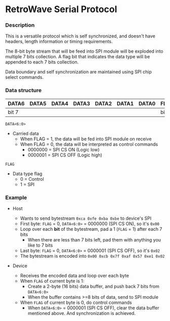 # RetroWave Serial Protocol

### Description
This is a versatile protocol which is self synchronized, and doesn't have headers, length information or timing requirements.

The 8-bit byte stream that will be feed into SPI module will be exploded into multiple 7 bits collection. A flag bit that indicates the data type will be appended to each 7 bits collection.

Data boundary and self synchronization are maintained using SPI chip select commands.

### Data structure

| DATA6 | DATA5 | DATA4 |DATA3 |DATA2 |DATA1 |DATA0 | FLAG |
| --- | --- | --- | --- | --- | --- | --- | --- |
| bit 7 |   |   |  |  |  |  | bit 0 |

`DATA<6:0>`
- Carried data
  - When FLAG = 1, the data will be fed into SPI module on receive
  - When FLAG = 0, the data will be interpreted as control commands
    - 0000000 = SPI CS ON (Logic low)
    - 0000001 = SPI CS OFF (Logic high)

`FLAG`
- Data type flag
  - 0 = Control
  - 1 = SPI

### Example
- Host
  - Wants to send bytestream `0xca 0xfe 0xba 0xbe` to device's SPI
  - First byte: `FLAG` = 0, `DATA<6:0>` = 0000000 (SPI CS ON), so it's `0x00`
  - Loop over each **bit** of the bytestream, pad a 1 (`FLAG` = 1) after each 7 bits
    - When there are less than 7 bits left, pad them with anything you like to 7 bits
  - Last byte: `FLAG` = 0, `DATA<6:0>` = 0000001 (SPI CS OFF), so it's `0x02`
  - The bytestream is encoded into `0x00 0xcb 0x7f 0xaf 0x57 0xe1 0x02`
    
- Device
  - Receives the encoded data and loop over each byte
  - When `FLAG` of current byte is 1:
    - Create a 2-byte (16 bits) data buffer, and push back 7 bits from `DATA<6:0>`
    - When the buffer contains >=8 bits of data, send to SPI module
  - When `FLAG` of current byte is 0, do control commands
    - When `DATA<6:0>` = 0000001 (SPI CS OFF), clear the data buffer mentioned above. And synchronization is achieved.
